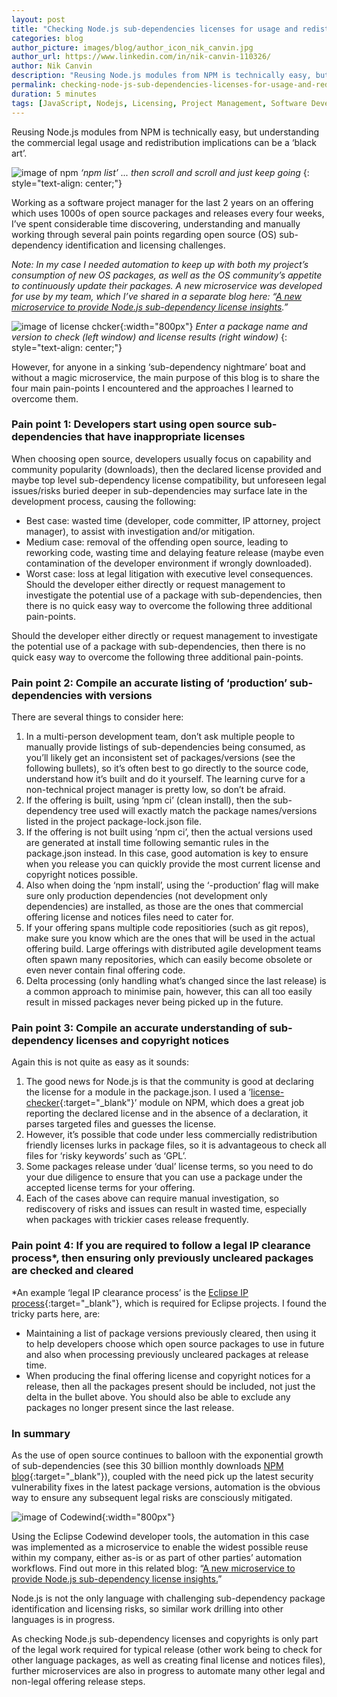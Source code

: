 ```yaml
---
layout: post
title: "Checking Node.js sub-dependencies licenses for usage and redistribution"
categories: blog
author_picture: images/blog/author_icon_nik_canvin.jpg
author_url: https://www.linkedin.com/in/nik-canvin-110326/
author: Nik Canvin
description: "Reusing Node.js modules from NPM is technically easy, but understanding the commercial legal usage and redistribution implications can be a ‘black art’."
permalink: checking-node-js-sub-dependencies-licenses-for-usage-and-redistribution.html
duration: 5 minutes
tags: [JavaScript, Nodejs, Licensing, Project Management, Software Development]
---
```


Reusing Node.js modules from NPM is technically easy, but understanding the commercial legal usage and redistribution implications can be a ‘black art’.

![image of npm](images/blog/npmdependencies_1.png)
*‘npm list’ ... then scroll and scroll and just keep going*
{: style="text-align: center;"}

Working as a software project manager for the last 2 years on an offering which uses 1000s of open source packages and releases every four weeks, I’ve spent considerable time discovering, understanding and manually working through several pain points regarding open source (OS) sub-dependency identification and licensing challenges.

*Note: In my case I needed automation to keep up with both my project’s consumption of new OS packages, as well as the OS community’s appetite to continuously update their packages. A new microservice was developed for use by my team, which I’ve shared in a separate blog here: “[A new microservice to provide Node.js sub-dependency license insights](/codewind/a-new-microservice-to-provide-node-js-sub-dependency-license-insights.html).”*

![image of license chcker](images/blog/npmdependencies_2.png){:width="800px"}
*Enter a package name and version to check (left window) and license results (right window)*
{: style="text-align: center;"}

However, for anyone in a sinking ‘sub-dependency nightmare’ boat and without a magic microservice, the main purpose of this blog is to share the four main pain-points I encountered and the approaches I learned to overcome them.

### Pain point 1: Developers start using open source sub-dependencies that have inappropriate licenses
When choosing open source, developers usually focus on capability and community popularity (downloads), then the declared license provided and maybe top level sub-dependency license compatibility, but unforeseen legal issues/risks buried deeper in sub-dependencies may surface late in the development process, causing the following:
- Best case: wasted time (developer, code committer, IP attorney, project manager), to assist with investigation and/or mitigation.
- Medium case: removal of the offending open source, leading to reworking code, wasting time and delaying feature release (maybe even contamination of the developer environment if wrongly downloaded).
- Worst case: loss at legal litigation with executive level consequences.
Should the developer either directly or request management to investigate the potential use of a package with sub-dependencies, then there is no quick easy way to overcome the following three additional pain-points.

Should the developer either directly or request management to investigate the potential use of a package with sub-dependencies, then there is no quick easy way to overcome the following three additional pain-points.

### Pain point 2: Compile an accurate listing of ‘production’ sub-dependencies with versions
There are several things to consider here:
1. In a multi-person development team, don’t ask multiple people to manually provide listings of sub-dependencies being consumed, as you’ll likely get an inconsistent set of packages/versions (see the following bullets), so it’s often best to go directly to the source code, understand how it’s built and do it yourself. The learning curve for a non-technical project manager is pretty low, so don’t be afraid.
2. If the offering is built, using ‘npm ci’ (clean install), then the sub-dependency tree used will exactly match the package names/versions listed in the project package-lock.json file.
3. If the offering is not built using ‘npm ci’, then the actual versions used are generated at install time following semantic rules in the package.json instead. In this case, good automation is key to ensure when you release you can quickly provide the most current license and copyright notices possible.
4. Also when doing the ‘npm install’, using the ‘-production’ flag will make sure only production dependencies (not development only dependencies) are installed, as those are the ones that commercial offering license and notices files need to cater for.
5. If your offering spans multiple code repositiories (such as git repos), make sure you know which are the ones that will be used in the actual offering build. Large offerings with distributed agile development teams often spawn many repositories, which can easily become obsolete or even never contain final offering code.
6. Delta processing (only handling what’s changed since the last release) is a common approach to minimise pain, however, this can all too easily result in missed packages never being picked up in the future.

### Pain point 3: Compile an accurate understanding of sub-dependency licenses and copyright notices
Again this is not quite as easy as it sounds:
1. The good news for Node.js is that the community is good at declaring the license for a module in the package.json. I used a ‘[license-checker](https://www.npmjs.com/package/license-checker){:target="_blank"}’ module on NPM, which does a great job reporting the declared license and in the absence of a declaration, it parses targeted files and guesses the license.
2. However, it’s possible that code under less commercially redistribution friendly licenses lurks in package files, so it is advantageous to check all files for ‘risky keywords’ such as ‘GPL’.
3. Some packages release under ‘dual’ license terms, so you need to do your due diligence to ensure that you can use a package under the accepted license terms for your offering.
4. Each of the cases above can require manual investigation, so rediscovery of risks and issues can result in wasted time, especially when packages with trickier cases release frequently.

### Pain point 4: If you are required to follow a legal IP clearance process*, then ensuring only previously uncleared packages are checked and cleared
*An example ‘legal IP clearance process’ is the [Eclipse IP process](https://www.eclipse.org/projects/handbook/#ip){:target="_blank"}, which is required for Eclipse projects.
I found the tricky parts here, are:
- Maintaining a list of package versions previously cleared, then using it to help developers choose which open source packages to use in future and also when processing previously uncleared packages at release time.
- When producing the final offering license and copyright notices for a release, then all the packages present should be included, not just the delta in the bullet above. You should also be able to exclude any packages no longer present since the last release.

### In summary
As the use of open source continues to balloon with the exponential growth of sub-dependencies (see this 30 billion monthly downloads [NPM blog](https://blog.npmjs.org/post/180868064080/this-year-in-javascript-2018-in-review-and-npms){:target="_blank"}), coupled with the need pick up the latest security vulnerability fixes in the latest package versions, automation is the obvious way to ensure any subsequent legal risks are consciously mitigated.

![image of Codewind](images/blog/npmdependencies_3.png){:width="800px"}

Using the Eclipse Codewind developer tools, the automation in this case was implemented as a microservice to enable the widest possible reuse within my company, either as-is or as part of other parties’ automation workflows. Find out more in this related blog: “[A new microservice to provide Node.js sub-dependency license insights.](/codewind/a-new-microservice-to-provide-node-js-sub-dependency-license-insights.html)”

Node.js is not the only language with challenging sub-dependency package identification and licensing risks, so similar work drilling into other languages is in progress.

As checking Node.js sub-dependency licenses and copyrights is only part of the legal work required for typical release (other work being to check for other language packages, as well as creating final license and notices files), further microservices are also in progress to automate many other legal and non-legal offering release steps.